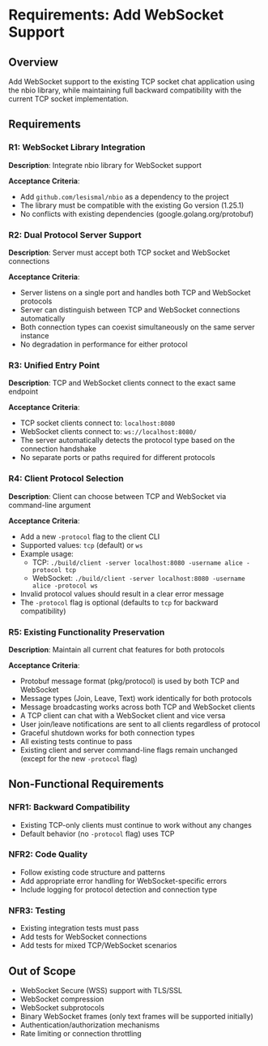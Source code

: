 # Requirements: Add WebSocket Support

## Overview
Add WebSocket support to the existing TCP socket chat application using the nbio library, while maintaining full backward compatibility with the current TCP socket implementation.

## Requirements

### R1: WebSocket Library Integration
**Description**: Integrate nbio library for WebSocket support

**Acceptance Criteria**:
- Add `github.com/lesismal/nbio` as a dependency to the project
- The library must be compatible with the existing Go version (1.25.1)
- No conflicts with existing dependencies (google.golang.org/protobuf)

### R2: Dual Protocol Server Support
**Description**: Server must accept both TCP socket and WebSocket connections

**Acceptance Criteria**:
- Server listens on a single port and handles both TCP and WebSocket protocols
- Server can distinguish between TCP and WebSocket connections automatically
- Both connection types can coexist simultaneously on the same server instance
- No degradation in performance for either protocol

### R3: Unified Entry Point
**Description**: TCP and WebSocket clients connect to the exact same endpoint

**Acceptance Criteria**:
- TCP socket clients connect to: `localhost:8080`
- WebSocket clients connect to: `ws://localhost:8080/`
- The server automatically detects the protocol type based on the connection handshake
- No separate ports or paths required for different protocols

### R4: Client Protocol Selection
**Description**: Client can choose between TCP and WebSocket via command-line argument

**Acceptance Criteria**:
- Add a new `-protocol` flag to the client CLI
- Supported values: `tcp` (default) or `ws`
- Example usage:
  - TCP: `./build/client -server localhost:8080 -username alice -protocol tcp`
  - WebSocket: `./build/client -server localhost:8080 -username alice -protocol ws`
- Invalid protocol values should result in a clear error message
- The `-protocol` flag is optional (defaults to `tcp` for backward compatibility)

### R5: Existing Functionality Preservation
**Description**: Maintain all current chat features for both protocols

**Acceptance Criteria**:
- Protobuf message format (pkg/protocol) is used by both TCP and WebSocket
- Message types (Join, Leave, Text) work identically for both protocols
- Message broadcasting works across both TCP and WebSocket clients
- A TCP client can chat with a WebSocket client and vice versa
- User join/leave notifications are sent to all clients regardless of protocol
- Graceful shutdown works for both connection types
- All existing tests continue to pass
- Existing client and server command-line flags remain unchanged (except for the new `-protocol` flag)

## Non-Functional Requirements

### NFR1: Backward Compatibility
- Existing TCP-only clients must continue to work without any changes
- Default behavior (no `-protocol` flag) uses TCP

### NFR2: Code Quality
- Follow existing code structure and patterns
- Add appropriate error handling for WebSocket-specific errors
- Include logging for protocol detection and connection type

### NFR3: Testing
- Existing integration tests must pass
- Add tests for WebSocket connections
- Add tests for mixed TCP/WebSocket scenarios

## Out of Scope
- WebSocket Secure (WSS) support with TLS/SSL
- WebSocket compression
- WebSocket subprotocols
- Binary WebSocket frames (only text frames will be supported initially)
- Authentication/authorization mechanisms
- Rate limiting or connection throttling
